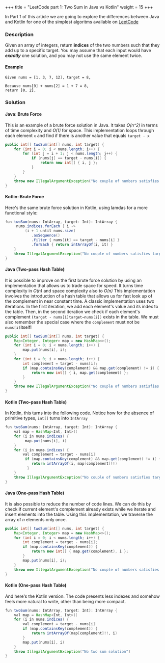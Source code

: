 +++
title = "LeetCode part 1: Two Sum in Java vs Kotlin"
weight = 15
+++

In Part 1 of this article we are going to explore the differences between Java and Kotlin for one of the simplest algoritms available on [LeetCode](https://leetcode.com/)


### Description 

Given an array of integers, return **indices** of the two numbers such that they add up to a specific target.
You may assume that each input would have **_exactly_** one solution, and you may not use the same element twice.

#### Example

```
Given nums = [1, 3, 7, 12], target = 8,

Because nums[0] + nums[2] = 1 + 7 = 8,
return [0, 2].
```

### Solution

#### Java: Brute Force 
This is an example of a brute force solution in Java. It takes _O(n^2)_ in terms of time complexity and _O(1)_ for space. 
This implementation loops through each element `x` and find if there is another value that equals `target - x`

```java
public int[] twoSum(int[] nums, int target) {
    for (int i = 0; i < nums.length; i++) {
        for (int j = i + 1; j < nums.length; j++) {
            if (nums[j] == target - nums[i]) {
                return new int[] { i, j };
            }
        }
    }
    throw new IllegalArgumentException("No couple of numbers satisfies target");
}
```

#### Kotlin: Brute Force
Here's the same brute force solution in Kotlin, using lamdas for a more functional style:

```java
fun twoSum(nums: IntArray, target: Int): IntArray {
     nums.indices.forEach { i ->
         (i + 1 until nums.size)
            .asSequence()
            .filter { nums[it] == target - nums[i] }
            .forEach { return intArrayOf(i, it) }
    }
    throw IllegalArgumentException("No couple of numbers satisfies target")
}
```

#### Java (Two-pass Hash Table)

It is possible to improve on the first brute force solution by using an implementation that allows us to trade space for speed. 
It turns time complexity in _O(n)_ and space complexity also to _O(n)_
This implementation involves the introduction of a hash table that allows us for fast look up of the complement 
in near constant time. A classic implementation uses two iterations. In the first iteration, we add each element's value and its index to the table. 
Then, in the second iteration we check if each element's complement `(target - nums[i]target−nums[i])` exists in the table. 
We must also remember the special case where the `complement` must not be `nums[i]`itself!

```java
public int[] twoSum(int[] nums, int target) {
    Map<Integer, Integer> map = new HashMap<>();
    for (int i = 0; i < nums.length; i++) {
        map.put(nums[i], i);
    }
    for (int i = 0; i < nums.length; i++) {
        int complement = target - nums[i];
        if (map.containsKey(complement) && map.get(complement) != i) {
            return new int[] { i, map.get(complement) };
        }
    }
    throw new IllegalArgumentException("No couple of numbers satisfies target");
}
```

#### Kotlin (Two-pass Hash Table)

In Kotlin, this turns into the following code. Notice how for the absence of primitive types, `int[]` turns into `IntArray`

```java
fun twoSum(nums: IntArray, target: Int): IntArray {
    val map = HashMap<Int, Int>()
    for (i in nums.indices) {
         map.put(nums[i], i)
    }
    for (i in nums.indices) {
        val complement = target - nums[i]
         if (map.containsKey(complement) && map.get(complement) != i) {
            return intArrayOf(i, map[complement]!!)
          }
    }
    throw IllegalArgumentException("No couple of numbers satisfies target")
}
```

#### Java (One-pass Hash Table)

It is also possible to reduce the number of code lines. We can do this by check if current element's complement already exists
while we iterate and insert elements into the table. Using this implementation, we traverse the array of _n_ elements only once.

```java
public int[] twoSum(int[] nums, int target) {
    Map<Integer, Integer> map = new HashMap<>();
    for (int i = 0; i < nums.length; i++) {
        int complement = target - nums[i];
        if (map.containsKey(complement)) {
            return new int[] { map.get(complement), i };
        }
        map.put(nums[i], i);
    }
    throw new IllegalArgumentException("No couple of numbers satisfies target");
}
```

#### Kotlin (One-pass Hash Table)

And here's the Kotlin version. The code presents less indexes and somehow feels more natural to write, other than being more compact. 

```java
fun twoSum(nums: IntArray, target: Int): IntArray {
    val map = HashMap<Int, Int>()
    for (i in nums.indices) {
        val complement = target - nums[i]
        if (map.containsKey(complement)) {
            return intArrayOf(map[complement]!!, i)
        }
        map.put(nums[i], i)
    }
    throw IllegalArgumentException("No two sum solution")
}
```






